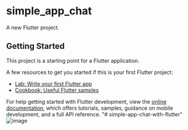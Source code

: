 # simple_app_chat

A new Flutter project.

## Getting Started

This project is a starting point for a Flutter application.

A few resources to get you started if this is your first Flutter project:

- [Lab: Write your first Flutter app](https://docs.flutter.dev/get-started/codelab)
- [Cookbook: Useful Flutter samples](https://docs.flutter.dev/cookbook)

For help getting started with Flutter development, view the
[online documentation](https://docs.flutter.dev/), which offers tutorials,
samples, guidance on mobile development, and a full API reference.
"# simple-app-chat-with-flutter" 
![image](https://github.com/Gabriel-Malenowitch/simple-app-chat-with-flutter/assets/56513919/a622810f-3652-4fcf-a91a-becad4318130)

